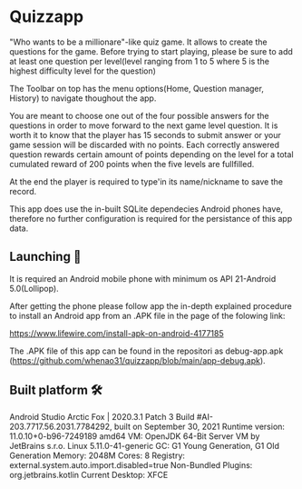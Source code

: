 # Quizzapp
"Who wants to be a millionare"-like quiz game.
It allows to create the questions for the game. 
Before trying to start playing, please be sure to add at least one question 
per level(level ranging from 1 to 5 where 5 is the highest difficulty level for the question)

The Toolbar on top has the menu options(Home, Question manager, History) to navigate thoughout the app.

You are meant to choose one out of the four possible answers for the questions in order to move forward to the
next game level question. It is worth it to know that the player has 15 seconds to submit answer or your game session will be discarded
with no points.
Each correctly answered question rewards certain amount of points depending on the level for a total cumulated reward of 200 points
when the five levels are fullfilled.

At the end the player is required to type'in its name/nickname to save the record.

This app does use the in-built SQLite dependecies Android phones have, therefore no further configuration is required for the persistance
of this app data.

## Launching 🚀
It is required an Android mobile phone with minimum os API 21-Android 5.0(Lollipop).

After getting the phone please follow app the in-depth explained procedure to install an Android app from an .APK file in the page of the folowing link:

https://www.lifewire.com/install-apk-on-android-4177185

The .APK file of this app can be found in the repositori as debug-app.apk (https://github.com/whenao31/quizzapp/blob/main/app-debug.apk).


## Built platform 🛠️

Android Studio Arctic Fox | 2020.3.1 Patch 3
Build #AI-203.7717.56.2031.7784292, built on September 30, 2021
Runtime version: 11.0.10+0-b96-7249189 amd64
VM: OpenJDK 64-Bit Server VM by JetBrains s.r.o.
Linux 5.11.0-41-generic
GC: G1 Young Generation, G1 Old Generation
Memory: 2048M
Cores: 8
Registry: external.system.auto.import.disabled=true
Non-Bundled Plugins: org.jetbrains.kotlin
Current Desktop: XFCE



